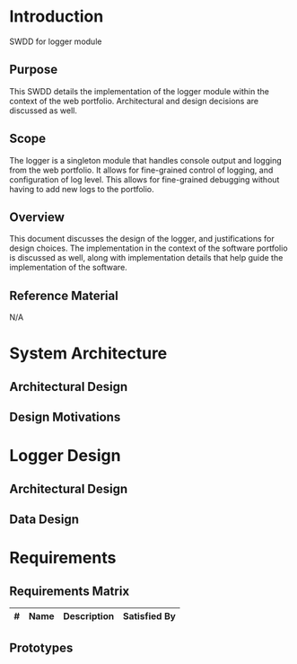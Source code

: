 # Introduction
SWDD for logger module

## Purpose
This SWDD details the implementation of the logger module within the context of the web portfolio. Architectural and design decisions are discussed as well.

## Scope
The logger is a singleton module that handles console output and logging from the web portfolio. It allows for fine-grained control of logging, and configuration of log level. This allows for fine-grained debugging without having to add new logs to the portfolio.

## Overview
This document discusses the design of the logger, and justifications for design choices. The implementation in the context of the software portfolio is discussed as well, along with implementation details that help guide the implementation of the software.

## Reference Material
N/A

# System Architecture

## Architectural Design

## Design Motivations


# Logger Design

## Architectural Design

## Data Design

# Requirements

## Requirements Matrix

| # | Name | Description | Satisfied By | 
| --- | --- | --- | --- |

## Prototypes

